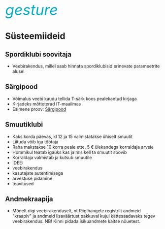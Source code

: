<div style='display: inline-block;'><i class="material-icons ikoon" style='color: #00acc1; font-size: 48px;'>gesture</i></div>

# Süsteemiideid

## Spordiklubi soovitaja
- Veebirakendus, millel saab hinnata spordiklubisid erinevate parameetrite alusel

## Särgipood
- Võimalus veebi kaudu tellida T-särk koos pealekantud kirjaga
- Kirjadeks mõtteterad IT-maailmas
- Esimene proov: [Särgipood](http://infosysteemid.parseapp.com/system/Sargivalik.html)

## Smuutiklubi
* Kaks korda päevas, kl 12 ja 15 valmistatakse ühiselt smuutit
* Liituda võib iga töötaja
* Raha makstakse 10 korra peale ette, 5 € ülekandega korraldaja arvele
* Hommikul teatab igaüks kas ja mis kell ta smuutit soovib
* Korraldaja valmistab ja kutsub smuutile
* IDEE:
* veebirakendus
* kasutajate autentimisega
* arvestuse pidamine
* teavitused

## Andmekraapija
* Mõnelt riigi veebirakenduselt, nt Riigihangete registrilt andmeid "kraapiv" ja andmeid lisaväärtust pakkuval kujul kättesaadavaks tegev veebirakendus. NB! Kinni pidada isikuandmete kaitse nõuetest.

